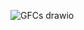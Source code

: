 ![GFCs drawio](https://github.com/Robert-Martins/cs-2023-1/assets/78915072/11b00908-68d8-41b3-ba04-aec8dc9affe1)
